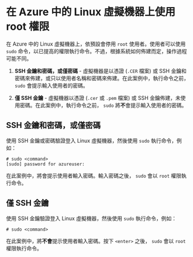 ﻿<properties pageTitle="在 Azure 中的 Linux 虛擬機器上使用 root 權限" description="了解如何在 Azure 中的 Linux 虛擬機器上使用 root 權限。" services="virtual-machines" documentationCenter="" authors="szarkos" manager="timlt" editor=""/>

<tags ms.service="virtual-machines" ms.workload="infrastructure-services" ms.tgt_pltfrm="vm-linux" ms.devlang="na" ms.topic="article" ms.date="11/18/2014" ms.author="szark"/>




# 在 Azure 中的 Linux 虛擬機器上使用 root 權限

在 Azure 中的 Linux 虛擬機器上，依預設會停用  `root` 使用者。使用者可以使用  `sudo` 命令，以已提高的權限執行命令。不過，根據系統如何佈建而定，操作過程可能不同。

1. **SSH 金鑰和密碼，或僅密碼** - 虛擬機器是以憑證 (`.CER` 檔案) 或 SSH 金鑰和密碼來佈建，或只以使用者名稱和密碼來佈建。在此案例中，執行命令之前， `sudo` 會提示輸入使用者的密碼。

2. **僅 SSH 金鑰** - 虛擬機器以憑證 (`.cer` 或  `.pem` 檔案) 或 SSH 金鑰佈建，未使用密碼。在此案例中，執行命令之前， `sudo` 將**不**會提示輸入使用者的密碼。


## SSH 金鑰和密碼，或僅密碼

使用 SSH 金鑰或密碼驗證登入 Linux 虛擬機器，然後使用  `sudo` 執行命令，例如：

	# sudo <command>
	[sudo] password for azureuser:

在此案例中，將會提示使用者輸入密碼。輸入密碼之後， `sudo` 會以  `root` 權限執行命令。


## 僅 SSH 金鑰

使用 SSH 金鑰驗證登入 Linux 虛擬機器，然後使用  `sudo` 執行命令，例如：

	# sudo <command>

在此案例中，將**不會**提示使用者輸入密碼。按下 `<enter>` 之後， `sudo` 會以  `root` 權限執行命令。



<!--HONumber=42-->
